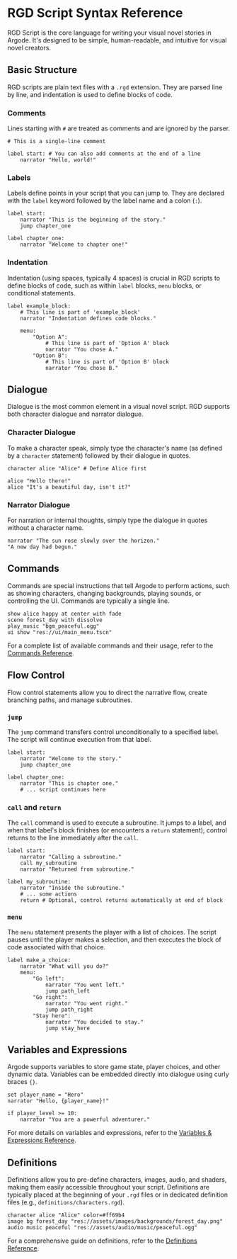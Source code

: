 # RGD Script Syntax Reference

RGD Script is the core language for writing your visual novel stories in Argode. It's designed to be simple, human-readable, and intuitive for visual novel creators.

## Basic Structure

RGD scripts are plain text files with a `.rgd` extension. They are parsed line by line, and indentation is used to define blocks of code.

### Comments

Lines starting with `#` are treated as comments and are ignored by the parser.

```rgd
# This is a single-line comment

label start: # You can also add comments at the end of a line
    narrator "Hello, world!"
```

### Labels

Labels define points in your script that you can jump to. They are declared with the `label` keyword followed by the label name and a colon (`:`).

```rgd
label start:
    narrator "This is the beginning of the story."
    jump chapter_one

label chapter_one:
    narrator "Welcome to chapter one!"
```

### Indentation

Indentation (using spaces, typically 4 spaces) is crucial in RGD scripts to define blocks of code, such as within `label` blocks, `menu` blocks, or conditional statements.

```rgd
label example_block:
    # This line is part of 'example_block'
    narrator "Indentation defines code blocks."
    
    menu:
        "Option A":
            # This line is part of 'Option A' block
            narrator "You chose A."
        "Option B":
            # This line is part of 'Option B' block
            narrator "You chose B."
```

## Dialogue

Dialogue is the most common element in a visual novel script. RGD supports both character dialogue and narrator dialogue.

### Character Dialogue

To make a character speak, simply type the character's name (as defined by a `character` statement) followed by their dialogue in quotes.

```rgd
character alice "Alice" # Define Alice first

alice "Hello there!"
alice "It's a beautiful day, isn't it?"
```

### Narrator Dialogue

For narration or internal thoughts, simply type the dialogue in quotes without a character name.

```rgd
narrator "The sun rose slowly over the horizon."
"A new day had begun."
```

## Commands

Commands are special instructions that tell Argode to perform actions, such as showing characters, changing backgrounds, playing sounds, or controlling the UI. Commands are typically a single line.

```rgd
show alice happy at center with fade
scene forest_day with dissolve
play_music "bgm_peaceful.ogg"
ui show "res://ui/main_menu.tscn"
```

For a complete list of available commands and their usage, refer to the [Commands Reference](commands.md).

## Flow Control

Flow control statements allow you to direct the narrative flow, create branching paths, and manage subroutines.

### `jump`

The `jump` command transfers control unconditionally to a specified label. The script will continue execution from that label.

```rgd
label start:
    narrator "Welcome to the story."
    jump chapter_one

label chapter_one:
    narrator "This is chapter one."
    # ... script continues here
```

### `call` and `return`

The `call` command is used to execute a subroutine. It jumps to a label, and when that label's block finishes (or encounters a `return` statement), control returns to the line immediately after the `call`.

```rgd
label start:
    narrator "Calling a subroutine."
    call my_subroutine
    narrator "Returned from subroutine."

label my_subroutine:
    narrator "Inside the subroutine."
    # ... some actions
    return # Optional, control returns automatically at end of block
```

### `menu`

The `menu` statement presents the player with a list of choices. The script pauses until the player makes a selection, and then executes the block of code associated with that choice.

```rgd
label make_a_choice:
    narrator "What will you do?"
    menu:
        "Go left":
            narrator "You went left."
            jump path_left
        "Go right":
            narrator "You went right."
            jump path_right
        "Stay here":
            narrator "You decided to stay."
            jump stay_here
```

## Variables and Expressions

Argode supports variables to store game state, player choices, and other dynamic data. Variables can be embedded directly into dialogue using curly braces `{}`.

```rgd
set player_name = "Hero"
narrator "Hello, {player_name}!"

if player_level >= 10:
    narrator "You are a powerful adventurer."
```

For more details on variables and expressions, refer to the [Variables & Expressions Reference](variables.md).

## Definitions

Definitions allow you to pre-define characters, images, audio, and shaders, making them easily accessible throughout your script. Definitions are typically placed at the beginning of your `.rgd` files or in dedicated definition files (e.g., `definitions/characters.rgd`).

```rgd
character alice "Alice" color=#ff69b4
image bg forest_day "res://assets/images/backgrounds/forest_day.png"
audio music peaceful "res://assets/audio/music/peaceful.ogg"
```

For a comprehensive guide on definitions, refer to the [Definitions Reference](definitions.md).
